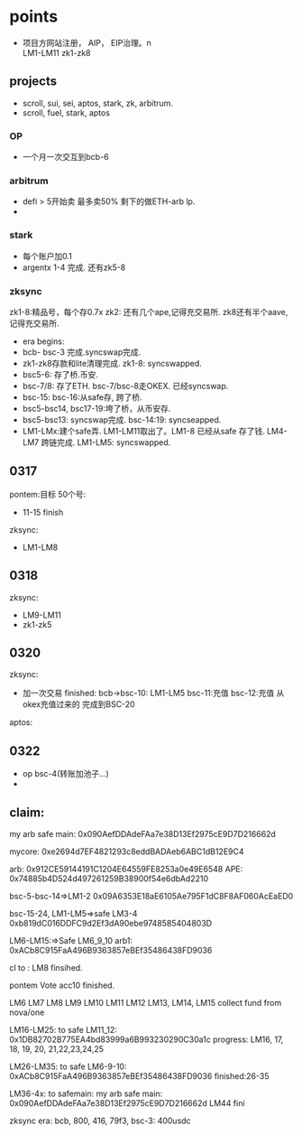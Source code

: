 # points
- 项目方网站注册， AIP， EIP治理。n           
LM1-LM11
zk1-zk8

## projects
- scroll, sui, sei, aptos, stark, zk, arbitrum.
- scroll, fuel, stark, aptos
### OP
- 一个月一次交互到bcb-6

### arbitrum
- defi > 5开始卖 最多卖50% 剩下的做ETH-arb lp.
- 
### stark
- 每个账户加0.1
- argentx 1-4 完成. 还有zk5-8
### zksync
zk1-8:精品号，每个存0.7x
zk2: 还有几个ape,记得充交易所. zk8还有半个aave,记得充交易所.

- era begins:
- bcb- bsc-3 完成.syncswap完成.
- zk1-zk8存款和lite清理完成. zk1-8: syncswapped.
- bsc5-6: 存了桥.币安.
- bsc-7/8: 存了ETH. bsc-7/bsc-8走OKEX. 已经syncswap.
- bsc-15: bsc-16:从safe存, 跨了桥.
- bsc5-bsc14, bsc17-19:垮了桥，从币安存.
- bsc5-bsc13: syncswap完成. bsc-14:19: syncseapped.
- LM1-LMx:建个safe弄. LM1-LM11取出了。LM1-8 已经从safe 存了钱. LM4-LM7 跨链完成. LM1-LM5: syncswapped.





## 0317
pontem:目标 50个号:
  - 11-15 finish

zksync:
  - LM1-LM8
## 0318
zksync:
  - LM9-LM11
  - zk1-zk5


## 0320
zksync:
  - 加一次交易 finished: bcb->bsc-10: LM1-LM5
  bsc-11:充值
  bsc-12:充值
  从okex充值过来的
  完成到BSC-20

aptos:

## 0322
- op bsc-4(转账加池子...)
- 
## claim:
my arb safe main:
0x090AefDDAdeFAa7e38D13Ef2975cE9D7D216662d

mycore:
0xe2694d7EF4821293c8eddBADAeb6ABC1dB12E9C4

arb: 
0x912CE59144191C1204E64559FE8253a0e49E6548
APE:
0x74885b4D524d497261259B38900f54e6dbAd2210

bsc-5-bsc-14=>LM1-2
0x09A6353E18aE6105Ae795F1dC8F8AF060AcEaED0

bsc-15-24, LM1-LM5=>safe LM3-4
0xb819dC016DDFC9d2Ef3dA90ebe9748585404803D

LM6-LM15:=>Safe LM6_9_10
arb1:
0xACb8C915FaA496B9363857eBEf35486438FD9036

cl to : LM8 finsihed.

pontem Vote acc10 finished.

LM6 LM7 LM8 LM9 LM10 LM11 LM12 LM13, LM14, LM15 collect fund from nova/one

LM16-LM25: to safe LM11_12:
0x1DB82702B775EA4bd83999a6B993230290C30a1c
progress: LM16, 17, 18, 19, 20, 21,22,23,24,25

LM26-LM35: to safe LM6-9-10:
0xACb8C915FaA496B9363857eBEf35486438FD9036
finished:26-35

LM36-4x: to safemain:
my arb safe main:
0x090AefDDAdeFAa7e38D13Ef2975cE9D7D216662d
LM44 fini


zksync era:
bcb, 800, 416, 79f3, bsc-3: 400usdc


